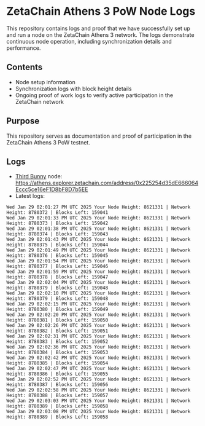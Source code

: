 # ZetaChain Athens 3 PoW Node Logs
This repository contains logs and proof that we have successfully set up and run a node on the ZetaChain Athens 3 network. The logs demonstrate continuous node operation, including synchronization details and performance.

## Contents
- Node setup information
- Synchronization logs with block height details
- Ongoing proof of work logs to verify active participation in the ZetaChain network

## Purpose
This repository serves as documentation and proof of participation in the ZetaChain Athens 3 PoW testnet.

## Logs

- [Third Bunny](https://thirdbunny.xyz/) node: https://athens.explorer.zetachain.com/address/0x225254d35dE666064Eccc5ce16eF1D8bF8D7b5EE
- Latest logs:
```
Wed Jan 29 02:01:27 PM UTC 2025 Your Node Height: 8621331 | Network Height: 8780372 | Blocks Left: 159041
Wed Jan 29 02:01:33 PM UTC 2025 Your Node Height: 8621331 | Network Height: 8780373 | Blocks Left: 159042
Wed Jan 29 02:01:38 PM UTC 2025 Your Node Height: 8621331 | Network Height: 8780374 | Blocks Left: 159043
Wed Jan 29 02:01:43 PM UTC 2025 Your Node Height: 8621331 | Network Height: 8780375 | Blocks Left: 159044
Wed Jan 29 02:01:49 PM UTC 2025 Your Node Height: 8621331 | Network Height: 8780376 | Blocks Left: 159045
Wed Jan 29 02:01:54 PM UTC 2025 Your Node Height: 8621331 | Network Height: 8780377 | Blocks Left: 159046
Wed Jan 29 02:01:59 PM UTC 2025 Your Node Height: 8621331 | Network Height: 8780378 | Blocks Left: 159047
Wed Jan 29 02:02:04 PM UTC 2025 Your Node Height: 8621331 | Network Height: 8780379 | Blocks Left: 159048
Wed Jan 29 02:02:10 PM UTC 2025 Your Node Height: 8621331 | Network Height: 8780379 | Blocks Left: 159048
Wed Jan 29 02:02:15 PM UTC 2025 Your Node Height: 8621331 | Network Height: 8780380 | Blocks Left: 159049
Wed Jan 29 02:02:20 PM UTC 2025 Your Node Height: 8621331 | Network Height: 8780381 | Blocks Left: 159050
Wed Jan 29 02:02:26 PM UTC 2025 Your Node Height: 8621331 | Network Height: 8780382 | Blocks Left: 159051
Wed Jan 29 02:02:31 PM UTC 2025 Your Node Height: 8621331 | Network Height: 8780383 | Blocks Left: 159052
Wed Jan 29 02:02:36 PM UTC 2025 Your Node Height: 8621331 | Network Height: 8780384 | Blocks Left: 159053
Wed Jan 29 02:02:42 PM UTC 2025 Your Node Height: 8621331 | Network Height: 8780385 | Blocks Left: 159054
Wed Jan 29 02:02:47 PM UTC 2025 Your Node Height: 8621331 | Network Height: 8780386 | Blocks Left: 159055
Wed Jan 29 02:02:52 PM UTC 2025 Your Node Height: 8621331 | Network Height: 8780387 | Blocks Left: 159056
Wed Jan 29 02:02:58 PM UTC 2025 Your Node Height: 8621331 | Network Height: 8780388 | Blocks Left: 159057
Wed Jan 29 02:03:03 PM UTC 2025 Your Node Height: 8621331 | Network Height: 8780389 | Blocks Left: 159058
Wed Jan 29 02:03:08 PM UTC 2025 Your Node Height: 8621331 | Network Height: 8780389 | Blocks Left: 159058
```
